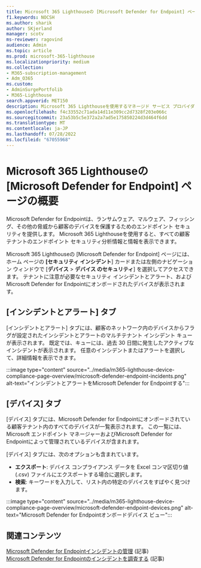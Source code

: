 ```yaml
---
title: Microsoft 365 Lighthouseの [Microsoft Defender for Endpoint] ページの概要
f1.keywords: NOCSH
ms.author: sharik
author: SKjerland
manager: scotv
ms-reviewer: ragovind
audience: Admin
ms.topic: article
ms.prod: microsoft-365-lighthouse
ms.localizationpriority: medium
ms.collection:
- M365-subscription-management
- Adm_O365
ms.custom:
- AdminSurgePortfolib
- M365-Lighthouse
search.appverid: MET150
description: Microsoft 365 Lighthouseを使用するマネージド サービス プロバイダー (MSP) の場合は、セキュリティ リスクを表示する方法について説明します。
ms.openlocfilehash: f4c33552c71ada14d11e309cc2d7328f203e066c
ms.sourcegitcommit: 23a53b5c5e372a2a7ad5e175850224d3d464f6dd
ms.translationtype: MT
ms.contentlocale: ja-JP
ms.lasthandoff: 07/28/2022
ms.locfileid: "67055968"
---
```

# <a name="overview-of-the-microsoft-defender-for-endpoint-page-in-microsoft-365-lighthouse"></a>Microsoft 365 Lighthouseの [Microsoft Defender for Endpoint] ページの概要

Microsoft Defender for Endpointは、ランサムウェア、マルウェア、フィッシング、その他の脅威から顧客のデバイスを保護するためのエンドポイント セキュリティを提供します。 Microsoft 365 Lighthouseを使用すると、すべての顧客テナントのエンドポイント セキュリティ分析情報と情報を表示できます。

Microsoft 365 Lighthouseの [Microsoft Defender for Endpoint] ページには、ホーム ページの **[セキュリティ インシデント**] カードまたは左側のナビゲーション ウィンドウで [**デバイス** > **デバイス のセキュリティ**] を選択してアクセスできます。 テナントに注意が必要なセキュリティ インシデントとアラート、およびMicrosoft Defender for Endpointにオンボードされたデバイスが表示されます。

## <a name="incidents-and-alerts-tab"></a>[インシデントとアラート] タブ

[インシデントとアラート] タブには、顧客のネットワーク内のデバイスからフラグが設定されたインシデントとアラートのマルチテナント インシデント キューが表示されます。 既定では、キューには、過去 30 日間に発生したアクティブなインシデントが表示されます。 任意のインシデントまたはアラートを選択して、詳細情報を表示できます。

:::image type="content" source="../media/m365-lighthouse-device-compliance-page-overview/microsoft-defender-endpoint-incidents.png" alt-text="インシデントとアラートをMicrosoft Defender for Endpointする":::

## <a name="devices-tab"></a>[デバイス] タブ

[デバイス] タブには、Microsoft Defender for Endpointにオンボードされている顧客テナント内のすべてのデバイスが一覧表示されます。 この一覧には、Microsoft エンドポイント マネージャーおよびMicrosoft Defender for Endpointによって管理されているデバイスが含まれます。

[デバイス] タブには、次のオプションも含まれています。

- **エクスポート**: デバイス コンプライアンス データを Excel コンマ区切り値 (.csv) ファイルにエクスポートする場合に選択します。
- **検索**: キーワードを入力して、リスト内の特定のデバイスをすばやく見つけます。

:::image type="content" source="../media/m365-lighthouse-device-compliance-page-overview/microsoft-defender-endpoint-devices.png" alt-text="Microsoft Defender for Endpointオンボードデバイス ビュー":::

## <a name="related-content"></a>関連コンテンツ
[Microsoft Defender for Endpointインシデントの管理](../security/defender-endpoint/manage-incidents.md) (記事)\
[Microsoft Defender for Endpointのインシデントを調査する](../security/defender-endpoint/investigate-incidents.md) (記事)
